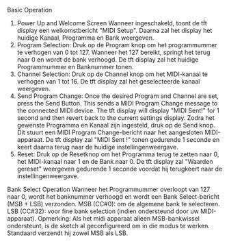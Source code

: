 Basic Operation
1. Power Up and Welcome Screen
Wanneer ingeschakeld, toont de tft display een welkomstbericht "MIDI Setup". Daarna zal het display het huidige Kanaal, Programma en Bank weergeven.
2. Program Selection:
Druk op de Program knop om het programmummer te verhogen van 0 tot 127. Wanneer het 127 bereikt, springt het terug naar 0 en wordt de bank verhoogd. De tft display zal het huidige Programmummer en Banknummer tonen.
3. Channel Selection:
Druk op de Channel knop om het MIDI-kanaal te verhogen van 1 tot 16. De tft display zal het geselecteerde kanaal weergeven.
4. Send Program Change:
Once the desired Program and Channel are set, press the Send Button. This sends a MIDI Program Change message to the connected MIDI device.
The tft display will display "MIDI Sent!" for 1 second and then revert back to the current settings display.
Zodra het gewenste Programma en Kanaal zijn ingesteld, druk op de Send knop. Dit stuurt een MIDI Program Change-bericht naar het aangesloten MIDI-apparaat. De tft display zal "MIDI Sent !" tonen gedurende 1 seconde en keert daarna terug naar de huidige instellingenweergave.
6. Reset:
Druk op de Resetknop om het Programma terug te zetten naar 0, het MIDI-kanaal naar 1 en de Bank naar 0. De tft display zal "Waarden gereset" weergeven gedurende 1 seconde voordat hij terugkeert naar de instellingenweergave.

Bank Select Operation
Wanneer het Programmummer overloopt van 127 naar 0, wordt het banknummer verhoogd en wordt een Bank Select-bericht (MSB + LSB) verzonden.
MSB (CC#0): om de algemene bank te selecteren.
LSB (CC#32): voor fine bank selection (indien ondersteund door uw MIDI-apparaat).
Opmerking: Als het midi apparaat alleen MSB-bankwissel ondersteunt, is de sketch al geconfigureerd om in die modus te werken. Standaard verzendt hij zowel MSB als LSB.
